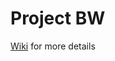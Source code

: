 # Project BW

[Wiki](https://github.com/2024FALL-SWPP/team-project-for-2024-fall-swpp-team-13/wiki) for more details

